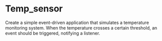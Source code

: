 # Temp_sensor
Create a simple event-driven application that simulates a temperature monitoring system. When the temperature crosses a certain threshold, an event should be triggered, notifying a listener.
